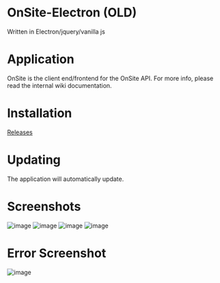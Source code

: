 # OnSite-Electron (OLD)
Written in Electron/jquery/vanilla js
# Application
OnSite is the client end/frontend for the OnSite API.
For more info, please read the internal wiki documentation.
# Installation
[Releases](https://github.com/gorgdel/OnSite-Electron/releases)
# Updating
The application will automatically update.
# Screenshots
![image](https://user-images.githubusercontent.com/89891088/205545409-2f9c57a9-d3eb-47f2-b594-46439b745f9b.png)
![image](https://user-images.githubusercontent.com/89891088/205545551-bef18674-32a3-4365-82c0-fa1e97929da7.png)
![image](https://user-images.githubusercontent.com/89891088/205545573-38ae2a56-4a2b-4fa2-8ee3-1c163db4921a.png)
![image](https://user-images.githubusercontent.com/89891088/205545592-318eb401-ddc9-473d-9f15-28875a956c6d.png)
# Error Screenshot
![image](https://user-images.githubusercontent.com/89891088/205545518-1bbc8af6-0bd2-45e3-b2e6-fdf08866c287.png)


